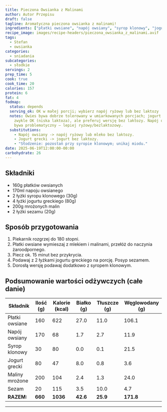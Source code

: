 ```yaml
---
title: Pieczona Owsianka z Malinami
author: Autor Przepisu
draft: false
tagline: Aromatyczna pieczona owsianka z malinami!
ingredients: ["płatki owsiane", "napój owsiany", "syrop klonowy", "jogurt grecki", "maliny", "sezam"]
recipe_image: images/recipe-headers/pieczona_owsianka_z_malinami.avif
tags:
  - Stefan
  - owsianka
categories:
  - sniadania
subcategories:
  - słodkie
servings: 2
prep_time: 5
cook: true
cook_time: 20
calories: 157
protein: 6
fat: 4
fodmap:
  status: depends
  serving_ok: OK w małej porcji; wybierz napój ryżowy lub bez laktozy
  notes: Owies bywa dobrze tolerowany w umiarkowanych porcjach; jogurt grecki
    zwykle OK (niska laktoza), ale preferuj wersję bez laktozy. Napój owsiany
    bywa problematyczny – lepiej ryżowy/bezlaktozowy.
  substitutions:
    - Napój owsiany -> napój ryżowy lub mleko bez laktozy.
    - Jogurt grecki -> jogurt bez laktozy.
    - "Słodzenie: pozostań przy syropie klonowym; unikaj miodu."
date: 2025-06-19T12:00:00-00:00
carbohydrate: 26
---
```


## Składniki
- 160g płatków owsianych
- 170ml napoju owsianego
- 2 łyżki syropu klonowego (30g)
- 4 łyżki jogurtu greckiego (80g)
- 200g mrożonych malin
- 2 łyżki sezamu (20g)

## Sposób przygotowania
1. Piekarnik rozgrzej do 180 stopni.
2. Płatki owsiane wymieszaj z mlekiem i malinami, przełóż do naczynia żaroodpornego.
3. Piecz ok. 15 minut bez przykrycia.
4. Podawaj z 2 łyżkami jogurtu greckiego na porcję. Posyp sezamem.
5. Dorosłą wersję podawaj dodatkowo z syropem klonowym.

## Podsumowanie wartości odżywczych (całe danie)

| Składnik         | Ilość (g) | Kalorie (kcal) | Białko (g) | Tłuszcze (g) | Węglowodany (g) |
|------------------|-----------|---------------|------------|--------------|-----------------|
| Płatki owsiane   | 160       | 622           | 27.0       | 11.0         | 106.1           |
| Napój owsiany    | 170       | 68            | 1.7        | 2.7          | 11.9            |
| Syrop klonowy    | 30        | 80            | 0.0        | 0.1          | 21.5            |
| Jogurt grecki    | 80        | 47            | 8.0        | 0.8          | 3.6             |
| Maliny mrożone   | 200       | 104           | 2.4        | 1.3          | 24.0            |
| Sezam            | 20        | 115           | 3.5        | 10.0         | 4.7             |
| **RAZEM:**       | **660**   | **1036**      | **42.6**   | **25.9**     | **171.8**       |

---
